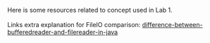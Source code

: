 Here is some resources related to concept used in Lab 1. \
\
Links extra explanation for FileIO comparison: [difference-between-bufferedreader-and-filereader-in-java](https://www.geeksforgeeks.org/difference-between-bufferedreader-and-filereader-in-java/)

